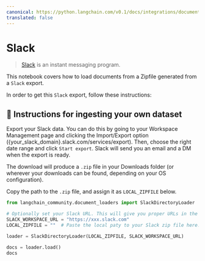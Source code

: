```yaml
---
canonical: https://python.langchain.com/v0.1/docs/integrations/document_loaders/slack
translated: false
---
```


# Slack

>[Slack](https://slack.com/) is an instant messaging program.

This notebook covers how to load documents from a Zipfile generated from a `Slack` export.

In order to get this `Slack` export, follow these instructions:

## 🧑 Instructions for ingesting your own dataset

Export your Slack data. You can do this by going to your Workspace Management page and clicking the Import/Export option ({your_slack_domain}.slack.com/services/export). Then, choose the right date range and click `Start export`. Slack will send you an email and a DM when the export is ready.

The download will produce a `.zip` file in your Downloads folder (or wherever your downloads can be found, depending on your OS configuration).

Copy the path to the `.zip` file, and assign it as `LOCAL_ZIPFILE` below.

```python
from langchain_community.document_loaders import SlackDirectoryLoader
```

```python
# Optionally set your Slack URL. This will give you proper URLs in the docs sources.
SLACK_WORKSPACE_URL = "https://xxx.slack.com"
LOCAL_ZIPFILE = ""  # Paste the local paty to your Slack zip file here.

loader = SlackDirectoryLoader(LOCAL_ZIPFILE, SLACK_WORKSPACE_URL)
```

```python
docs = loader.load()
docs
```